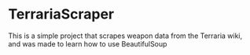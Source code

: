 # TerrariaScraper
This is a simple project that scrapes weapon data from the Terraria wiki, and was made to learn how to use BeautifulSoup
